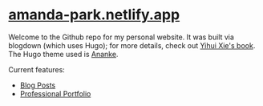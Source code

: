 # [amanda-park.netlify.app](amanda-park.netlify.app)

Welcome to the Github repo for my personal website. It was built via blogdown (which uses Hugo); for more details, check out [Yihui Xie's book](https://bookdown.org/yihui/blogdown/). The Hugo theme used is [Ananke](https://github.com/theNewDynamic/gohugo-theme-ananke).

Current features:

* [Blog Posts](https://amanda-park.netlify.app/post/)
* [Professional Portfolio](https://amanda-park.netlify.app/portfolio/)
